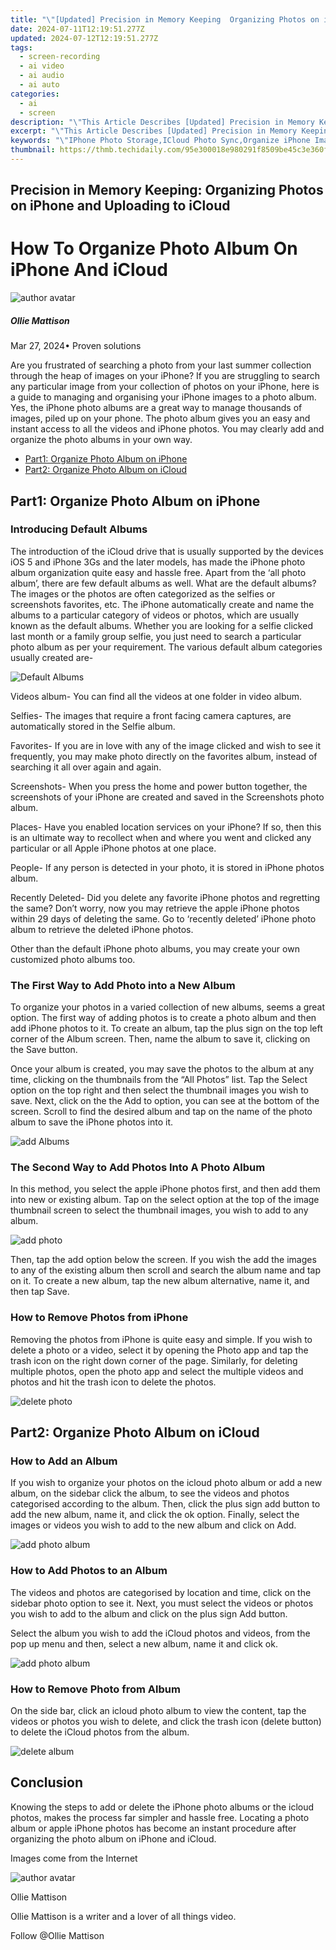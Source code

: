 ```yaml
---
title: "\"[Updated] Precision in Memory Keeping  Organizing Photos on iPhone and Uploading to iCloud\""
date: 2024-07-11T12:19:51.277Z
updated: 2024-07-12T12:19:51.277Z
tags: 
  - screen-recording
  - ai video
  - ai audio
  - ai auto
categories: 
  - ai
  - screen
description: "\"This Article Describes [Updated] Precision in Memory Keeping: Organizing Photos on iPhone and Uploading to iCloud\""
excerpt: "\"This Article Describes [Updated] Precision in Memory Keeping: Organizing Photos on iPhone and Uploading to iCloud\""
keywords: "\"IPhone Photo Storage,ICloud Photo Sync,Organize iPhone Images,IOS Photo Archive,Cloud-Based Photo Keeping,IPhones Photo Management,Memory Keeping on iOS\""
thumbnail: https://thmb.techidaily.com/95e300018e980291f8509be45c3e360fa38c440741dbce7d87b862e7e88474bb.jpg
---
```


## Precision in Memory Keeping: Organizing Photos on iPhone and Uploading to iCloud

# How To Organize Photo Album On iPhone And iCloud

![author avatar](https://images.wondershare.com/filmora/article-images/ollie-mattison.jpg)

##### Ollie Mattison

 Mar 27, 2024• Proven solutions

Are you frustrated of searching a photo from your last summer collection through the heap of images on your iPhone? If you are struggling to search any particular image from your collection of photos on your iPhone, here is a guide to managing and organising your iPhone images to a photo album. Yes, the iPhone photo albums are a great way to manage thousands of images, piled up on your phone. The photo album gives you an easy and instant access to all the videos and iPhone photos. You may clearly add and organize the photo albums in your own way.

* [Part1: Organize Photo Album on iPhone](#part1)
* [Part2: Organize Photo Album on iCloud](#part2)

## Part1: Organize Photo Album on iPhone

### Introducing Default Albums

The introduction of the iCloud drive that is usually supported by the devices iOS 5 and iPhone 3Gs and the later models, has made the iPhone photo album organization quite easy and hassle free. Apart from the ‘all photo album’, there are few default albums as well. What are the default albums? The images or the photos are often categorized as the selfies or screenshots favorites, etc. The iPhone automatically create and name the albums to a particular category of videos or photos, which are usually known as the default albums. Whether you are looking for a selfie clicked last month or a family group selfie, you just need to search a particular photo album as per your requirement. The various default album categories usually created are-

![Default Albums](https://images.wondershare.com/filmora/iPhone-Photo-Albums.jpg)

Videos album- You can find all the videos at one folder in video album.

Selfies- The images that require a front facing camera captures, are automatically stored in the Selfie album.

Favorites- If you are in love with any of the image clicked and wish to see it frequently, you may make photo directly on the favorites album, instead of searching it all over again and again.

Screenshots- When you press the home and power button together, the screenshots of your iPhone are created and saved in the Screenshots photo album.

Places- Have you enabled location services on your iPhone? If so, then this is an ultimate way to recollect when and where you went and clicked any particular or all Apple iPhone photos at one place.

People- If any person is detected in your photo, it is stored in iPhone photos album.

Recently Deleted- Did you delete any favorite iPhone photos and regretting the same? Don’t worry, now you may retrieve the apple iPhone photos within 29 days of deleting the same. Go to ‘recently deleted’ iPhone photo album to retrieve the deleted iPhone photos.

Other than the default iPhone photo albums, you may create your own customized photo albums too.

### The First Way to Add Photo into a New Album

To organize your photos in a varied collection of new albums, seems a great option. The first way of adding photos is to create a photo album and then add iPhone photos to it. To create an album, tap the plus sign on the top left corner of the Album screen. Then, name the album to save it, clicking on the Save button.

Once your album is created, you may save the photos to the album at any time, clicking on the thumbnails from the “All Photos” list. Tap the Select option on the top right and then select the thumbnail images you wish to save. Next, click on the the Add to option, you can see at the bottom of the screen. Scroll to find the desired album and tap on the name of the photo album to save the iPhone photos into it.

![add Albums](https://images.wondershare.com/filmora/add-album.png)

### The Second Way to Add Photos Into A Photo Album

In this method, you select the apple iPhone photos first, and then add them into new or existing album. Tap on the select option at the top of the image thumbnail screen to select the thumbnail images, you wish to add to any album.

![add photo](https://images.wondershare.com/filmora/add-photo.jpg)

Then, tap the add option below the screen. If you wish the add the images to any of the existing album then scroll and search the album name and tap on it. To create a new album, tap the new album alternative, name it, and then tap Save.

### How to Remove Photos from iPhone

Removing the photos from iPhone is quite easy and simple. If you wish to delete a photo or a video, select it by opening the Photo app and tap the trash icon on the right down corner of the page. Similarly, for deleting multiple photos, open the photo app and select the multiple videos and photos and hit the trash icon to delete the photos.

![delete photo](https://images.wondershare.com/filmora/delete-photo.JPG)

## Part2: Organize Photo Album on iCloud

### How to Add an Album

If you wish to organize your photos on the icloud photo album or add a new album, on the sidebar click the album, to see the videos and photos categorised according to the album. Then, click the plus sign add button to add the new album, name it, and click the ok option. Finally, select the images or videos you wish to add to the new album and click on Add.

![add photo album](https://images.wondershare.com/filmora/add-photo-icloud.png)

### How to Add Photos to an Album

The videos and photos are categorised by location and time, click on the sidebar photo option to see it. Next, you must select the videos or photos you wish to add to the album and click on the plus sign Add button.

Select the album you wish to add the iCloud photos and videos, from the pop up menu and then, select a new album, name it and click ok.

![add photo album](https://images.wondershare.com/filmora/add-album-icloud.JPG)

### How to Remove Photo from Album

On the side bar, click an icloud photo album to view the content, tap the videos or photos you wish to delete, and click the trash icon (delete button) to delete the iCloud photos from the album.

![delete album](https://images.wondershare.com/filmora/Deleted.jpg)

## Conclusion

Knowing the steps to add or delete the iPhone photo albums or the icloud photos, makes the process far simpler and hassle free. Locating a photo album or apple iPhone photos has become an instant procedure after organizing the photo album on iPhone and iCloud.

Images come from the Internet

![author avatar](https://images.wondershare.com/filmora/article-images/ollie-mattison.jpg)

Ollie Mattison

Ollie Mattison is a writer and a lover of all things video.

Follow @Ollie Mattison


<ins class="adsbygoogle"
     style="display:block"
     data-ad-format="autorelaxed"
     data-ad-client="ca-pub-7571918770474297"
     data-ad-slot="1223367746"></ins>



<ins class="adsbygoogle"
     style="display:block"
     data-ad-client="ca-pub-7571918770474297"
     data-ad-slot="8358498916"
     data-ad-format="auto"
     data-full-width-responsive="true"></ins>






